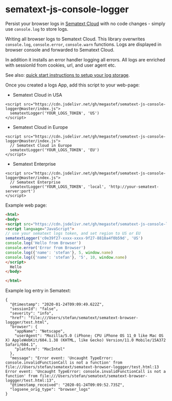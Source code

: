 # sematext-js-console-logger

Persist your browser logs in [Sematext Cloud](https://sematext.com/cloud) with no code changes -  simply use `console.log` to store logs. 

Writing all browser logs to Sematext Cloud. This library overwrites `console.log`, `console.error`, `console.warn` functions.
Logs are displayed in browser console and forwarded to Sematext Cloud. 

In addition it installs an error handler logging all errors. 
All logs are enriched with sessionId from cookies, url, and user agent etc. 

See also: [quick start instructions to setup your log storage](https://sematext.com/docs/logs/quick-start/). 

Once you created a logs App, add this script to your web-page: 

- Sematext Cloud in USA
```
<script src="https://cdn.jsdelivr.net/gh/megastef/sematext-js-console-logger@master/index.js">
  sematextLogger('YOUR_LOGS_TOKEN', 'US')
</script>
```
- Sematext Cloud in Europe
```
<script src="https://cdn.jsdelivr.net/gh/megastef/sematext-js-console-logger@master/index.js">
  // Sematext Cloud in Europe
  sematextLogger('YOUR_LOGS_TOKEN', 'EU')
</script>
```

- Sematext Enterprise
```
<script src="https://cdn.jsdelivr.net/gh/megastef/sematext-js-console-logger@master/index.js">
  // Sematext Enterprise 
  sematextLogger('YOUR_LOGS_TOKEN', 'local', 'http://your-sematext-server:port')
</script>
```

Example web page: 

```html
<html>
<body>
<script src="https://cdn.jsdelivr.net/gh/megastef/sematext-js-console-logger@master/index.js"></script>
<script language="JavaScript">
// use your sematext logs token, and set region to US or EU
sematextLogger('c0e39f27-xxxx-xxxx-9f27-8818a4f0b59d', 'US')
console.log('Hello from Browser')
console.error('Error from Browser')
console.log({'name': 'stefan'}, 5, window.name)
console.log({'name': 'stefan'}, '5', 10, window.name)
</script>
  Hello
</body>

</html>
```


Example log entry in Sematext: 

```
{
  "@timestamp": "2020-01-24T09:09:49.622Z",
  "sessionId": "false",
  "severity": "info",
  "href": "file:///Users/stefan/sematext/sematext-browser-loggger/test.html",
  "browser": {
    "appName": "Netscape",
    "userAgent": "Mozilla/5.0 (iPhone; CPU iPhone OS 11_0 like Mac OS X) AppleWebKit/604.1.38 (KHTML, like Gecko) Version/11.0 Mobile/15A372 Safari/604.1",
    "platform": "MacIntel"
  },
  "message": "Error event: 'Uncaught TypeError: console.invalidFunctionCall is not a function' from file:///Users/stefan/sematext/sematext-browser-loggger/test.html:13 Error event: 'Uncaught TypeError: console.invalidFunctionCall is not a function' from file:///Users/stefan/sematext/sematext-browser-loggger/test.html:13",
  "@timestamp_received": "2020-01-24T09:09:52.735Z",
  "logsene_orig_type": "browser_logs"
}
```
